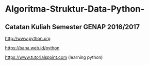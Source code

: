 # Algoritma-Struktur-Data-Python-


## Catatan Kuliah Semester GENAP 2016/2017

http://www.python.org

https://bana.web.id/python

https://www.tutorialspoint.com (learning python)

